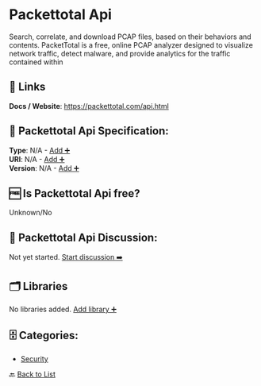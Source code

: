 # Packettotal Api

Search, correlate, and download PCAP files, based on their behaviors and contents. PacketTotal is a free, online PCAP analyzer designed to visualize network traffic, detect malware, and provide analytics for the traffic contained within

##  🔗 Links
**Docs / Website**: https://packettotal.com/api.html

## 🧬 Packettotal Api Specification:
**Type**: N/A - [Add ➕](https://github.com/apis-list/apis-list/edit/main/apis/packettotal-api/packettotal-api.yaml)  
**URI**: N/A - [Add ➕](https://github.com/apis-list/apis-list/edit/main/apis/packettotal-api/packettotal-api.yaml)  
**Version**: N/A - [Add ➕](https://github.com/apis-list/apis-list/edit/main/apis/packettotal-api/packettotal-api.yaml)

## 🆓 Is Packettotal Api free?
 Unknown/No 

## 💬 Packettotal Api Discussion:
Not yet started. [Start discussion ➡️](https://github.com/apis-list/apis-list/discussions/new)

## 🗂️ Libraries

No libraries added. [Add library ➕](https://github.com/apis-list/apis-list/edit/main/apis/packettotal-api/packettotal-api.yaml)    


## 🗄️ Categories:
- [Security](https://github.com/apis-list/apis-list#security-)

🔙  [Back to List](https://github.com/apis-list/apis-list)
